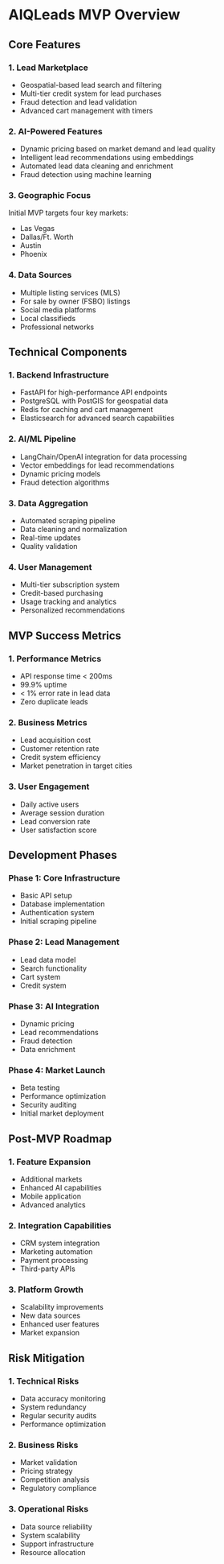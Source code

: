 # AIQLeads MVP Overview

## Core Features

### 1. Lead Marketplace
- Geospatial-based lead search and filtering
- Multi-tier credit system for lead purchases
- Fraud detection and lead validation
- Advanced cart management with timers

### 2. AI-Powered Features
- Dynamic pricing based on market demand and lead quality
- Intelligent lead recommendations using embeddings
- Automated lead data cleaning and enrichment
- Fraud detection using machine learning

### 3. Geographic Focus
Initial MVP targets four key markets:
- Las Vegas
- Dallas/Ft. Worth
- Austin
- Phoenix

### 4. Data Sources
- Multiple listing services (MLS)
- For sale by owner (FSBO) listings
- Social media platforms
- Local classifieds
- Professional networks

## Technical Components

### 1. Backend Infrastructure
- FastAPI for high-performance API endpoints
- PostgreSQL with PostGIS for geospatial data
- Redis for caching and cart management
- Elasticsearch for advanced search capabilities

### 2. AI/ML Pipeline
- LangChain/OpenAI integration for data processing
- Vector embeddings for lead recommendations
- Dynamic pricing models
- Fraud detection algorithms

### 3. Data Aggregation
- Automated scraping pipeline
- Data cleaning and normalization
- Real-time updates
- Quality validation

### 4. User Management
- Multi-tier subscription system
- Credit-based purchasing
- Usage tracking and analytics
- Personalized recommendations

## MVP Success Metrics

### 1. Performance Metrics
- API response time < 200ms
- 99.9% uptime
- < 1% error rate in lead data
- Zero duplicate leads

### 2. Business Metrics
- Lead acquisition cost
- Customer retention rate
- Credit system efficiency
- Market penetration in target cities

### 3. User Engagement
- Daily active users
- Average session duration
- Lead conversion rate
- User satisfaction score

## Development Phases

### Phase 1: Core Infrastructure
- Basic API setup
- Database implementation
- Authentication system
- Initial scraping pipeline

### Phase 2: Lead Management
- Lead data model
- Search functionality
- Cart system
- Credit system

### Phase 3: AI Integration
- Dynamic pricing
- Lead recommendations
- Fraud detection
- Data enrichment

### Phase 4: Market Launch
- Beta testing
- Performance optimization
- Security auditing
- Initial market deployment

## Post-MVP Roadmap

### 1. Feature Expansion
- Additional markets
- Enhanced AI capabilities
- Mobile application
- Advanced analytics

### 2. Integration Capabilities
- CRM system integration
- Marketing automation
- Payment processing
- Third-party APIs

### 3. Platform Growth
- Scalability improvements
- New data sources
- Enhanced user features
- Market expansion

## Risk Mitigation

### 1. Technical Risks
- Data accuracy monitoring
- System redundancy
- Regular security audits
- Performance optimization

### 2. Business Risks
- Market validation
- Pricing strategy
- Competition analysis
- Regulatory compliance

### 3. Operational Risks
- Data source reliability
- System scalability
- Support infrastructure
- Resource allocation